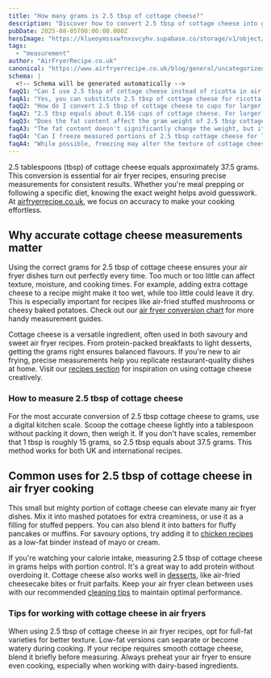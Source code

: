 ```yaml
---
title: "How many grams is 2.5 tbsp of cottage cheese?"
description: "Discover how to convert 2.5 tbsp of cottage cheese into grams for perfect air fryer recipes. Get accurate measurements in seconds!"
pubDate: 2025-08-05T00:00:00.000Z
heroImage: "https://klueoymssxwfnxsvcyhv.supabase.co/storage/v1/object/public/Shmucket/how-many-grams-is-2-5-tbsp-cottage-cheese.webp"
tags:
  - "measurement"
author: "AirFryerRecipe.co.uk"
canonical: "https://www.airfryerrecipe.co.uk/blog/general/uncategorized/how-many-grams-is-2-5-tbsp-cottage-cheese"
schema: |
  <!-- Schema will be generated automatically -->
faqQ1: "Can I use 2.5 tbsp of cottage cheese instead of ricotta in air fryer recipes?"
faqA1: "Yes, you can substitute 2.5 tbsp of cottage cheese for ricotta in most air fryer recipes. The texture will be slightly grainier, but the flavour profile is similar. For best results, blend the cottage cheese first to achieve a smoother consistency."
faqQ2: "How do I convert 2.5 tbsp of cottage cheese to cups for larger recipes?"
faqA2: "2.5 tbsp equals about 0.156 cups of cottage cheese. For larger batches, multiply accordingly - for example, 5 tbsp would be 0.312 cups. Always measure by weight (grams) for baking recipes where precision matters most."
faqQ3: "Does the fat content affect the gram weight of 2.5 tbsp cottage cheese?"
faqA3: "The fat content doesn't significantly change the weight, but it does affect texture and moisture. Full-fat cottage cheese weighs roughly the same per tablespoon as low-fat versions, but may appear denser when measured."
faqQ4: "Can I freeze measured portions of 2.5 tbsp cottage cheese for later use?"
faqA4: "While possible, freezing may alter the texture of cottage cheese, making it grainy when thawed. For best results, measure fresh portions as needed. If freezing, blend first and use in cooked dishes rather than fresh preparations."
---
```

<p>2.5 tablespoons (tbsp) of cottage cheese equals approximately 37.5 grams. This conversion is essential for air fryer recipes, ensuring precise measurements for consistent results. Whether you're meal prepping or following a specific diet, knowing the exact weight helps avoid guesswork. At <a href=https://www.airfryerrecipe.co.uk>airfryerrecipe.co.uk</a>, we focus on accuracy to make your cooking effortless.</p>  

<h2>Why accurate cottage cheese measurements matter</h2>  
<p>Using the correct grams for 2.5 tbsp of cottage cheese ensures your air fryer dishes turn out perfectly every time. Too much or too little can affect texture, moisture, and cooking times. For example, adding extra cottage cheese to a recipe might make it too wet, while too little could leave it dry. This is especially important for recipes like air-fried stuffed mushrooms or cheesy baked potatoes. Check out our <a href=https://www.airfryerrecipe.co.uk/air-fryer-conversion-chart>air fryer conversion chart</a> for more handy measurement guides.</p>  

<p>Cottage cheese is a versatile ingredient, often used in both savoury and sweet air fryer recipes. From protein-packed breakfasts to light desserts, getting the grams right ensures balanced flavours. If you're new to air frying, precise measurements help you replicate restaurant-quality dishes at home. Visit our <a href=https://www.airfryerrecipe.co.uk/recipes>recipes section</a> for inspiration on using cottage cheese creatively.</p>  

<h3>How to measure 2.5 tbsp of cottage cheese</h3>  
<p>For the most accurate conversion of 2.5 tbsp cottage cheese to grams, use a digital kitchen scale. Scoop the cottage cheese lightly into a tablespoon without packing it down, then weigh it. If you don't have scales, remember that 1 tbsp is roughly 15 grams, so 2.5 tbsp equals about 37.5 grams. This method works for both UK and international recipes.</p>  

<h2>Common uses for 2.5 tbsp of cottage cheese in air fryer cooking</h2>  
<p>This small but mighty portion of cottage cheese can elevate many air fryer dishes. Mix it into mashed potatoes for extra creaminess, or use it as a filling for stuffed peppers. You can also blend it into batters for fluffy pancakes or muffins. For savoury options, try adding it to <a href=https://www.airfryerrecipe.co.uk/recipe-category/chicken>chicken recipes</a> as a low-fat binder instead of mayo or cream.</p>  

<p>If you're watching your calorie intake, measuring 2.5 tbsp of cottage cheese in grams helps with portion control. It's a great way to add protein without overdoing it. Cottage cheese also works well in <a href=https://www.airfryerrecipe.co.uk/recipe-category/dessert>desserts</a>, like air-fried cheesecake bites or fruit parfaits. Keep your air fryer clean between uses with our recommended <a href=https://www.airfryerrecipe.co.uk/air-fryer-cleaner>cleaning tips</a> to maintain optimal performance.</p>  

<h3>Tips for working with cottage cheese in air fryers</h3>  
<p>When using 2.5 tbsp of cottage cheese in air fryer recipes, opt for full-fat varieties for better texture. Low-fat versions can separate or become watery during cooking. If your recipe requires smooth cottage cheese, blend it briefly before measuring. Always preheat your air fryer to ensure even cooking, especially when working with dairy-based ingredients.</p>
